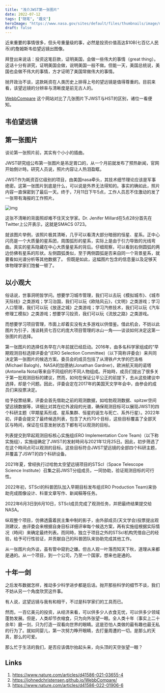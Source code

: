 ```yaml
---
title: "浅介JWST第一张图片"
date: 2022-07-12
tags: ["随笔", "趣文"]
heroImage: "https://www.nasa.gov/sites/default/files/thumbnails/image/main_image_deep_field_smacs0723-5mb.jpg"
draft: false
---
```


近来重要的事情很多，但头号重量级的事，必然是投资价值高达$10B(七百亿人民币)的詹姆斯韦伯望远镜出图像。

拜登出来说话：投资这笔巨款，证明美国，会做一些伟大的事情（great thing）。这话十分有讲究，证明美国会做，说明美国一般不做。但能一天，美国总统说，美国也会做不伟大的事情，方才证明了美国常做伟大的事情。

抛开政治不谈，这款耗资在人类历史上排得上号的望远镜是值得尊重的。目前来看，该望远镜的分辨率与清晰度是前无古人的。

[WebbCompare](https://johnedchristensen.github.io/WebbCompare/) 这个网站对比了几张图片下JWST与HST的区别，诸位一看便知。

## 韦伯望远镜



## 第一张图片

谈论第一张照片前，其实有个小小的插曲。

JWST研究组公布第一张图片是吊足胃口的，从一个月前就发布了预热新闻，官网开始倒计時。研究人员说，照片内容让人热泪盈眶。

JWST作为耗资百亿级别的项目，由美国nasa牵头，其技术细节理论应该是军事绝密。这第一张图片到底是什么，可以说是外界无法得知的。事实的确如此，照片内容一直保密到了最后一天。终于，7月11日下午5点，工作人员忍不住激动的发了一张带有海报的工作照片。

![img](https://file.xhou.me/image/FXahw-KWIAAQt5R.jpeg)

这张不清晰的背面照却难不住天文学家。Dr. Jenifer Millard在5点28分首先在Twitter上公开表示，这就是SMACS 0723。

就该图片举例，该照片极其清晰，几乎可以看清大部分暗弱的恒星、星系。正中心闪亮是一个大质量的星系团，周围弧形的星系，实际上是由于引力导致的光线弯曲。真实的星系隐藏在中心大质量星系的背后。仔细观察，可以看到右侧圆弧的两边仿佛有星系的形状。左侧圆弧类似，至于两侧圆弧是否来自同一个背景星系，就要看如光谱分析等其他数据了。
但既是如此，这幅图片包含的信息量以及足够天体物理学家们饱餐一顿了。

## 以小观大

俗话说，世事洞明皆学问。想要学习城市管理，我们可以去玩《模拟城市》、《城市天际线》之类游戏；学习治国，我们可以玩《欧陆风云》，《文明》之类游戏；学习人口管理，我们可以玩《放逐之城》之类游戏；学习汽修技术，我们可以玩《汽车修理工模拟》之类游戏；想要学习投资，我们可以玩《流放之路》之类游戏。

而想要学习项目管理，市面上却着实没有太多游戏以供借鉴。借此机会，不妨以此图片为引子，浅谈耗资七百亿的庞大项目管理的冰山一角——谈谈如何决定这第一张图片的选择。

第一张图片的选择任务早在六年前就已经启动。2016年，由多名科学家组成的“早期观测目标选择评委会”(ERO Selection Committee)（以下简称评委会）来共同决定第一张图片的候选方案。委员会的成员包括了从滑铁卢大学的巴洛格(Michael Balogh)，NASA的加德纳(Jonathan Gardner)，欧洲航天局的诺塔(Antonella Nota)等来自不同组织的不同人物组成。开始時，成员们提出了很多关于第一批观测目标的建议，然而，如何在保证公平公正的前提下，去从这些建议中选择，却是个问题。因此，评委会定在2017年的美国天文学年会中，由参会的成员们来投票决定。

给予投票结果，评委会首先借助之前的观测数据，如哈勃观测数据、spitzer空间望远镜数据等，详细比对其在红外波段的光谱，确保观测目标可以展现JWST的四个科研主题（早期星系形成、星系集群、恒星的诞生与死亡、系外行星）。2022年初，评委会提交了最终候选列表，包含了大约70个目标，这些目标覆盖了全部天区与時间，保证在任意发射状态下都有可以观测的目标。

列表提交到早起观测目标核心实施组(ERO Implementation Core Team)（以下称实施组），实施组确定了JWST的发射時间与2021年12月25日。因此，初步筛选了在这个時间点可以观测的目标。这些目标符合JWST望远镜的全部四个科研主题，并覆盖了JSWT的四个科研设备。

2021年夏，曾经执行过哈勃太空望远镜项目的STScI（Space Telescope Science Institute）召集之前JWST分组成员，一同协助，验证观测目标的可行性。

2022年初，STScI的科普团队加入早期目标发布组(ERO Production Team)来协助完成图像设计、科普文章写作、新闻稿等任务。

2022年6月3日到6月10日，STScI成员完成了观测任务，并把最终结果提交给NASA。

纵观整个项目，仿佛透露着民主集中制的影子，由外部成员(天文学会)投票提出观测建议，由评委会来根据自身目标详细评审每个候选方案，再有实施组根据实际情况（時间）来确定最终列表。而同時，独立于项目之外的STScI机构凭借自己的经验，给予可行性验证，并贡献自己的科普团队来协助完成其他工作。

从一张图片向外谈，虽有管中窥豹之嫌。但古人观一叶落而知天下秋，道理从来都是通的。从一个项目，到一个公司，乃至一个国家，想来也是通的。

## 十年一剑

之后发布数据怎样，推动多少科学进步都是后话。抛开那些科学的细节不谈，我们不妨从另一个角度欣赏这件事。

有人说，这望远镜与我有和相干，不过是科学家们的工具而已。

然而，一百亿美元的投资，从经济来看，可以供多少人衣食无忧，可以供多少领域蓬勃发展。但是，人类却节衣缩食，只为向外张望一眼。全人类十年（事实上二十余年）磨一剑，只为打造一双看向世界的眼睛。这是恐怕人类做的最有趣也最无私的行为了。就如同婴儿，第一次努力睁开眼睛，去打量周遭的一切。是那么的天真，那么的可爱。

那么忙于生活的我们，是否应该偶尔抬起头来，向头顶的天空张望一眼？


## Links

1. https://www.nature.com/articles/d41586-021-03655-4
2. https://johnedchristensen.github.io/WebbCompare/
3. https://www.nature.com/articles/d41586-022-01906-6
